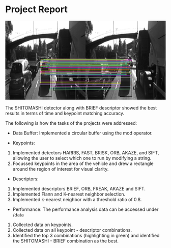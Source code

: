 # Project Report

<img src="images/feature_tracking.png" width="820" height="248" />

The SHITOMASHI detector along with BRIEF descriptor showed the best results in terms of time and keypoint matching accuracy.

The following is how the tasks of the projects were addressed:

* Data Buffer: Implemented a circular buffer using the mod operator.

* Keypoints: 
1. Implemented detectors HARRIS, FAST, BRISK, ORB, AKAZE, and SIFT, allowing the user to select which one to run by modifying a string.
2. Focussed keypoints in the area of the vehicle and drew a rectangle around the region of interest for visual clarity.

* Descriptors:
1. Implemented descriptors BRIEF, ORB, FREAK, AKAZE and SIFT.
2. Implemented Flann and K-nearest neighbor selection.
3. Implemented k-nearest neighbor with a threshold ratio of 0.8.

* Performance: The performance analysis data can be accessed under /data
1. Collected data on keypoints.
2. Collected data on all keypoint - descriptor combinations. 
3. Identified the top 3 combinations (highlighting in green) and identified the SHITOMASHI - BRIEF combination as the best. 

